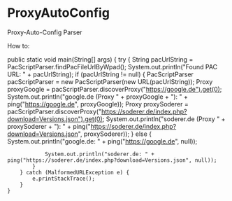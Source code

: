 # ProxyAutoConfig
Proxy-Auto-Config Parser

How to:

public static void main(String[] args) {
		try {
			String pacUrlString = PacScriptParser.findPacFileUrlByWpad();
			System.out.println("Found PAC URL: " + pacUrlString);
			if (pacUrlString != null) {
				PacScriptParser pacScriptParser = new PacScriptParser(new URL(pacUrlString));
				Proxy proxyGoogle = pacScriptParser.discoverProxy("https://google.de").get(0);
				System.out.println("google.de (Proxy " + proxyGoogle + "): " + ping("https://google.de", proxyGoogle));
				Proxy proxySoderer = pacScriptParser.discoverProxy("https://soderer.de/index.php?download=Versions.json").get(0);
				System.out.println("soderer.de (Proxy " + proxySoderer + "): " + ping("https://soderer.de/index.php?download=Versions.json", proxySoderer));
			} else {
				System.out.println("google.de: " + ping("https://google.de", null));
				
				System.out.println("soderer.de: " + ping("https://soderer.de/index.php?download=Versions.json", null));
			}
		} catch (MalformedURLException e) {
			e.printStackTrace();
		}
	}
